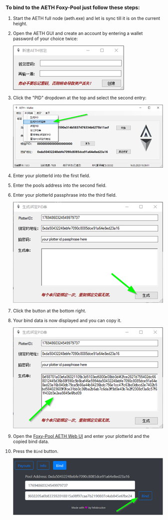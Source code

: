 ### To bind to the AETH Foxy-Pool just follow these steps:

1. Start the AETH full node (aeth.exe) and let is sync till it is on the current height.
2. Open the AETH GUI and create an account by entering a wallet password of your choice twice:

    ![AETH create account](../../assets/img/binding/aeth-bind-1.png)

3. Click the "PID" dropdown at the top and select the second entry:

    ![AETH open binding data generator](../../assets/img/binding/aeth-bind-2.png)

4. Enter your plotterId into the first field.
5. Enter the pools address into the second field.
6. Enter your plotterId passphrase into the third field.

    ![AETH Generate bind data](../../assets/img/binding/aeth-bind-3.png)

7. Click the button at the bottom right.
8. Your bind data is now displayed and you can copy it.

    ![AETH Copy bind data](../../assets/img/binding/aeth-bind-4.png)

9. Open the [Foxy-Pool AETH Web UI](https://aeth.foxypool.cf/bind) and enter your plotterId and the copied bind data.
10. Press the `Bind` button.

    ![AETH Bind](../../assets/img/binding/aeth-bind-5.png)

